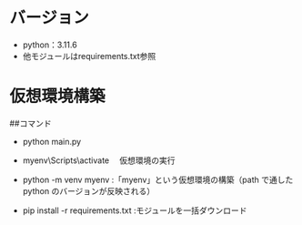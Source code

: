 # バージョン

- python：3.11.6
- 他モジュールはrequirements.txt参照


# 仮想環境構築

##コマンド
- python main.py
- myenv\Scripts\activate 
　仮想環境の実行

- python -m venv myenv :「myenv」という仮想環境の構築（path で通した python のバージョンが反映される）
- pip install -r requirements.txt :モジュールを一括ダウンロード

